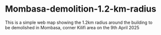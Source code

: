 # Mombasa-demolition-1.2-km-radius
This is a simple web map showing the 1.2km radius around the building to be demolished in Mombasa, corner Kilifi area on the 9th April 2025
